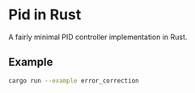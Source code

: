 # Pid in Rust
A fairly minimal PID controller implementation in Rust.

## Example
```bash
cargo run --example error_correction
```
